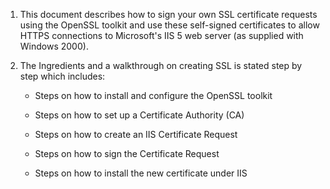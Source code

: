 1. This document describes how to sign your own SSL certificate requests using the OpenSSL toolkit and use these self-signed certificates to allow HTTPS connections to Microsoft's IIS 5 web server (as supplied with Windows 2000).

2. The Ingredients and a walkthrough on creating SSL  is stated step by step which includes:

	* Steps on how to install and configure the OpenSSL toolkit

	* Steps on how to set up a Certificate Authority (CA)
	
	* Steps on how to create an IIS Certificate Request

	* Steps on how to sign the Certificate Request
	
	* Steps on how to install the new certificate under IIS